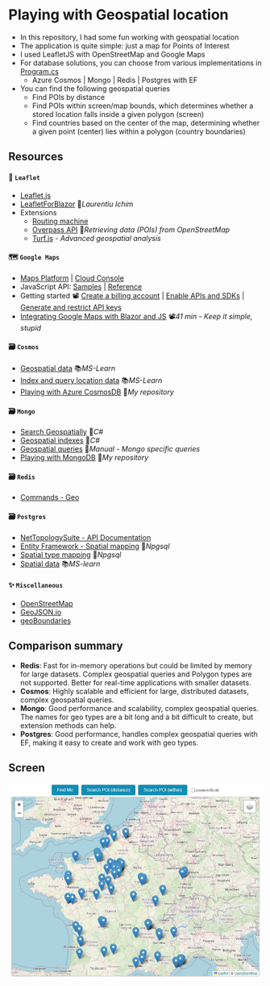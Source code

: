 # Playing with Geospatial location

- In this repository, I had some fun working with geospatial location
- The application is quite simple: just a map for Points of Interest
- I used LeafletJS with OpenStreetMap and Google Maps
- For database solutions, you can choose from various implementations in [Program.cs](GeospatialWeb/Program.cs)
  - Azure Cosmos | Mongo | Redis | Postgres with EF
- You can find the following geospatial queries
  - Find POIs by distance
  - Find POIs within screen/map bounds, which determines whether a stored location falls inside a given polygon (screen)
  - Find countries based on the center of the map, determining whether a given point (center) lies within a polygon (country boundaries)


## Resources

#### 🍃 `Leaflet`

- [Leaflet.js](https://leafletjs.com)
- [LeafletForBlazor](https://github.com/ichim/LeafletForBlazor-NuGet) 👤*Laurentiu Ichim*
- Extensions
  - [Routing machine](https://www.liedman.net/leaflet-routing-machine)
  - [Overpass API](https://overpass-turbo.eu) 📓*Retrieving data (POIs) from OpenStreetMap*
  - [Turf.js](https://turfjs.org) - *Advanced geospatial analysis*

#### 🗺️ `Google Maps`

- [Maps Platform](https://developers.google.com/maps) | [Cloud Console](https://console.cloud.google.com/google/maps-apis)
- JavaScript API: [Samples](https://developers.google.com/maps/documentation/javascript/examples) | [Reference](https://developers.google.com/maps/documentation/javascript/reference)
- Getting started 📽️ [Create a billing account](https://youtu.be/uINleRduCWM?list=PL2rFahu9sLJ0yio9sC7BclL4a9r76ygHi) | [Enable APIs and SDKs](https://youtu.be/n1UorU1PALk?list=PL2rFahu9sLJ0yio9sC7BclL4a9r76ygHi) | [Generate and restrict API keys](https://youtu.be/2_HZObVbe-g?list=PL2rFahu9sLJ0yio9sC7BclL4a9r76ygHi)
- [Integrating Google Maps with Blazor and JS](https://youtu.be/ClNHH87sDM0) 📽️*41 min - Keep it simple, stupid*

#### 🗃️ `Cosmos`

- [Geospatial data](https://learn.microsoft.com/en-us/azure/cosmos-db/nosql/query/geospatial) 📚*MS-Learn*
- [Index and query location data](https://learn.microsoft.com/en-us/azure/cosmos-db/nosql/how-to-geospatial-index-query) 📚*MS-Learn*
- [Playing with Azure CosmosDB](https://github.com/19balazs86/AzureCosmosDB) 👤*My repository*

#### 🗃️ `Mongo`

- [Search Geospatially](https://www.mongodb.com/docs/drivers/csharp/current/fundamentals/geo) 📓*C#*
- [Geospatial indexes](https://www.mongodb.com/docs/drivers/csharp/current/fundamentals/indexes/#geospatial-indexes) 📓*C#*
- [Geospatial queries](https://www.mongodb.com/docs/manual/geospatial-queries) 📓*Manual - Mongo specific queries*
- [Playing with MongoDB](https://github.com/19balazs86/PlayingWithMongoDB) 👤*My repository*

#### 🗃️ `Redis`

- [Commands - Geo](https://redis.io/docs/latest/commands/?group=geo)

#### 🗃️ `Postgres`

- [NetTopologySuite - API Documentation](https://nettopologysuite.github.io/NetTopologySuite/api/NetTopologySuite.html)
- [Entity Framework - Spatial mapping](https://www.npgsql.org/efcore/mapping/nts.html) 📓*Npgsql*
- [Spatial type mapping](https://www.npgsql.org/doc/types/nts.html) 📓*Npgsql*
- [Spatial data](https://learn.microsoft.com/en-us/ef/core/modeling/spatial) 📚*MS-learn*

#### ✨ `Miscellaneous`

- [OpenStreetMap](https://www.openstreetmap.org)
- [GeoJSON.io](https://geojson.io)
- [geoBoundaries](https://www.geoboundaries.org/index.html)

## Comparison summary
- **Redis**: Fast for in-memory operations but could be limited by memory for large datasets. Complex geospatial queries and Polygon types are not supported. Better for real-time applications with smaller datasets.
- **Cosmos**: Highly scalable and efficient for large, distributed datasets, complex geospatial queries.
- **Mongo**: Good performance and scalability, complex geospatial queries. The names for geo types are a bit long and a bit difficult to create, but extension methods can help.
- **Postgres**: Good performance, handles complex geospatial queries with EF, making it easy to create and work with geo types.

## Screen

![Screen](Screen.JPG)